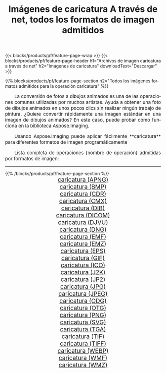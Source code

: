 ﻿---
title: Imágenes de caricatura A través de net, todos los formatos de imagen admitidos 
weight: 3920
url: /es/net/cartoonify/ 
lang: es
langdirlevel: 2
locales: zh-hans,ja,it,ru,de,es,fr,nl,id,lt,pl,pt,vi,tr,ko,zh-hant,ar,hi,th,sv,cs,uk,he
description: Usando Aspose.Imaging puede fácilmente caricatura imágenes a través de net
---

{{< blocks/products/pf/feature-page-wrap >}}
{{< blocks/products/pf/feature-page-header h1="Archivos de imagen caricatura a través de net" h2="Imágenes de caricatura" downloadText="Descargar" >}}


{{% blocks/products/pf/feature-page-section  h2="Todos los imágenes formatos admitidos para la operación caricatura" %}}
<p align="justify" style="text-indent:2em;font-size:15px;">
La conversión de fotos a dibujos animados es una de las operaciones comunes utilizadas por muchos artistas. Ayuda a obtener una foto de dibujos animados en unos pocos clics sin realizar ningún trabajo de pintura. ¿Quiere convertir rápidamente una imagen estándar en una imagen de dibujos animados? En este caso, puede probar cómo funciona en la biblioteca Aspose.Imaging.
</p>
<p align="justify" style="text-indent:2em;font-size:15px;">
Usando Aspose.Imaging puede aplicar fácilmente **caricatura** para diferentes formatos de imagen programáticamente
</p>
<p align="justify" style="text-indent:2em;font-size:15px;">
Lista completa de operaciones {nombre de operación} admitidas por formatos de imagen:
</p>
<hr/>
{{% /blocks/products/pf/feature-page-section %}}
<div class="container-fluid productfamilypage bg-gray">
    <div class="convertypes bg-gray agp-content section">
        <div class="container">
		<div class="row other-converters" style="gap: 10px;font-size: 19px;text-align:center;">
		    <div class='col-md-2 other-converter remove-lp remove-rp'><a href="/imaging/es/net/cartoonify/apng/" style="padding:15px;">caricatura (APNG)</a></div><div class='col-md-2 other-converter remove-lp remove-rp'><a href="/imaging/es/net/cartoonify/bmp/" style="padding:15px;">caricatura (BMP)</a></div><div class='col-md-2 other-converter remove-lp remove-rp'><a href="/imaging/es/net/cartoonify/cdr/" style="padding:15px;">caricatura (CDR)</a></div><div class='col-md-2 other-converter remove-lp remove-rp'><a href="/imaging/es/net/cartoonify/cmx/" style="padding:15px;">caricatura (CMX)</a></div><div class='col-md-2 other-converter remove-lp remove-rp'><a href="/imaging/es/net/cartoonify/dib/" style="padding:15px;">caricatura (DIB)</a></div><div class='col-md-2 other-converter remove-lp remove-rp'><a href="/imaging/es/net/cartoonify/dicom/" style="padding:15px;">caricatura (DICOM)</a></div><div class='col-md-2 other-converter remove-lp remove-rp'><a href="/imaging/es/net/cartoonify/djvu/" style="padding:15px;">caricatura (DJVU)</a></div><div class='col-md-2 other-converter remove-lp remove-rp'><a href="/imaging/es/net/cartoonify/dng/" style="padding:15px;">caricatura (DNG)</a></div><div class='col-md-2 other-converter remove-lp remove-rp'><a href="/imaging/es/net/cartoonify/emf/" style="padding:15px;">caricatura (EMF)</a></div><div class='col-md-2 other-converter remove-lp remove-rp'><a href="/imaging/es/net/cartoonify/emz/" style="padding:15px;">caricatura (EMZ)</a></div><div class='col-md-2 other-converter remove-lp remove-rp'><a href="/imaging/es/net/cartoonify/eps/" style="padding:15px;">caricatura (EPS)</a></div><div class='col-md-2 other-converter remove-lp remove-rp'><a href="/imaging/es/net/cartoonify/gif/" style="padding:15px;">caricatura (GIF)</a></div><div class='col-md-2 other-converter remove-lp remove-rp'><a href="/imaging/es/net/cartoonify/ico/" style="padding:15px;">caricatura (ICO)</a></div><div class='col-md-2 other-converter remove-lp remove-rp'><a href="/imaging/es/net/cartoonify/j2k/" style="padding:15px;">caricatura (J2K)</a></div><div class='col-md-2 other-converter remove-lp remove-rp'><a href="/imaging/es/net/cartoonify/jp2/" style="padding:15px;">caricatura (JP2)</a></div><div class='col-md-2 other-converter remove-lp remove-rp'><a href="/imaging/es/net/cartoonify/jpg/" style="padding:15px;">caricatura (JPG)</a></div><div class='col-md-2 other-converter remove-lp remove-rp'><a href="/imaging/es/net/cartoonify/jpeg/" style="padding:15px;">caricatura (JPEG)</a></div><div class='col-md-2 other-converter remove-lp remove-rp'><a href="/imaging/es/net/cartoonify/odg/" style="padding:15px;">caricatura (ODG)</a></div><div class='col-md-2 other-converter remove-lp remove-rp'><a href="/imaging/es/net/cartoonify/otg/" style="padding:15px;">caricatura (OTG)</a></div><div class='col-md-2 other-converter remove-lp remove-rp'><a href="/imaging/es/net/cartoonify/png/" style="padding:15px;">caricatura (PNG)</a></div><div class='col-md-2 other-converter remove-lp remove-rp'><a href="/imaging/es/net/cartoonify/svg/" style="padding:15px;">caricatura (SVG)</a></div><div class='col-md-2 other-converter remove-lp remove-rp'><a href="/imaging/es/net/cartoonify/tga/" style="padding:15px;">caricatura (TGA)</a></div><div class='col-md-2 other-converter remove-lp remove-rp'><a href="/imaging/es/net/cartoonify/tif/" style="padding:15px;">caricatura (TIF)</a></div><div class='col-md-2 other-converter remove-lp remove-rp'><a href="/imaging/es/net/cartoonify/tiff/" style="padding:15px;">caricatura (TIFF)</a></div><div class='col-md-2 other-converter remove-lp remove-rp'><a href="/imaging/es/net/cartoonify/webp/" style="padding:15px;">caricatura (WEBP)</a></div><div class='col-md-2 other-converter remove-lp remove-rp'><a href="/imaging/es/net/cartoonify/wmf/" style="padding:15px;">caricatura (WMF)</a></div><div class='col-md-2 other-converter remove-lp remove-rp'><a href="/imaging/es/net/cartoonify/wmz/" style="padding:15px;">caricatura (WMZ)</a></div>
                </div>
        </div>
    </div>
</div>
<br/>
